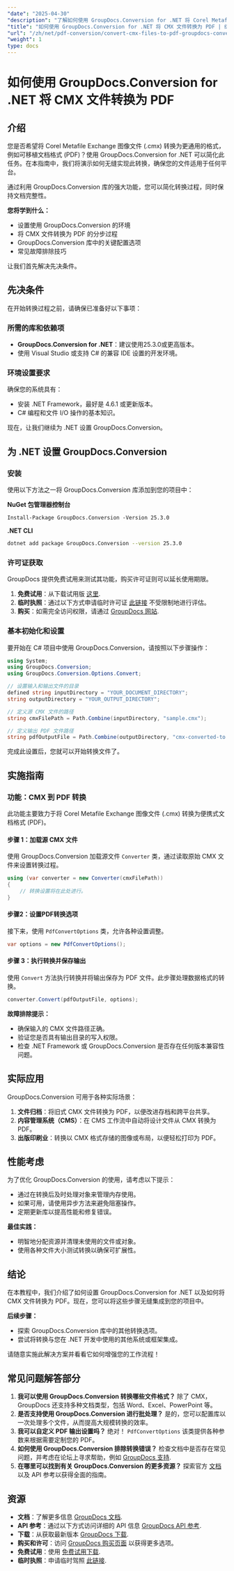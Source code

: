 ```yaml
---
"date": "2025-04-30"
"description": "了解如何使用 GroupDocs.Conversion for .NET 将 Corel Metafile Exchange 图像文件 (.cmx) 转换为 PDF。按照我们的分步指南，优化您的文档转换工作流程。"
"title": "如何使用 GroupDocs.Conversion for .NET 将 CMX 文件转换为 PDF | 综合指南"
"url": "/zh/net/pdf-conversion/convert-cmx-files-to-pdf-groupdocs-conversion-dotnet/"
"weight": 1
type: docs
---
```

# 如何使用 GroupDocs.Conversion for .NET 将 CMX 文件转换为 PDF

## 介绍

您是否希望将 Corel Metafile Exchange 图像文件 (.cmx) 转换为更通用的格式，例如可移植文档格式 (PDF)？使用 GroupDocs.Conversion for .NET 可以简化此任务。在本指南中，我们将演示如何无缝实现此转换，确保您的文件适用于任何平台。

通过利用 GroupDocs.Conversion 库的强大功能，您可以简化转换过程，同时保持文档完整性。 

**您将学到什么：**
- 设置使用 GroupDocs.Conversion 的环境
- 将 CMX 文件转换为 PDF 的分步过程
- GroupDocs.Conversion 库中的关键配置选项
- 常见故障排除技巧

让我们首先解决先决条件。

## 先决条件

在开始转换过程之前，请确保已准备好以下事项：

### 所需的库和依赖项
- **GroupDocs.Conversion for .NET**：建议使用25.3.0或更高版本。
- 使用 Visual Studio 或支持 C# 的兼容 IDE 设置的开发环境。

### 环境设置要求
确保您的系统具有：
- 安装 .NET Framework，最好是 4.6.1 或更新版本。
- C# 编程和文件 I/O 操作的基本知识。

现在，让我们继续为 .NET 设置 GroupDocs.Conversion。

## 为 .NET 设置 GroupDocs.Conversion

### 安装

使用以下方法之一将 GroupDocs.Conversion 库添加到您的项目中：

**NuGet 包管理器控制台**
```shell
Install-Package GroupDocs.Conversion -Version 25.3.0
```

**.NET CLI**
```bash
dotnet add package GroupDocs.Conversion --version 25.3.0
```

### 许可证获取
GroupDocs 提供免费试用来测试其功能，购买许可证则可以延长使用期限。

1. **免费试用**：从下载试用版 [这里](https://releases。groupdocs.com/conversion/net/).
2. **临时执照**：通过以下方式申请临时许可证 [此链接](https://purchase.groupdocs.com/temporary-license/) 不受限制地进行评估。
3. **购买**：如需完全访问权限，请通过 [GroupDocs 网站](https://purchase。groupdocs.com/buy).

### 基本初始化和设置
要开始在 C# 项目中使用 GroupDocs.Conversion，请按照以下步骤操作：

```csharp
using System;
using GroupDocs.Conversion;
using GroupDocs.Conversion.Options.Convert;

// 设置输入和输出文件的目录
defined string inputDirectory = "YOUR_DOCUMENT_DIRECTORY";
string outputDirectory = "YOUR_OUTPUT_DIRECTORY";

// 定义源 CMX 文件的路径
string cmxFilePath = Path.Combine(inputDirectory, "sample.cmx");

// 定义输出 PDF 文件路径
string pdfOutputFile = Path.Combine(outputDirectory, "cmx-converted-to.pdf");
```
完成此设置后，您就可以开始转换文件了。

## 实施指南

### 功能：CMX 到 PDF 转换
此功能主要致力于将 Corel Metafile Exchange 图像文件 (.cmx) 转换为便携式文档格式 (PDF)。

#### 步骤 1：加载源 CMX 文件
使用 GroupDocs.Conversion 加载源文件 `Converter` 类，通过读取原始 CMX 文件来设置转换过程。

```csharp
using (var converter = new Converter(cmxFilePath))
{
    // 转换设置将在此处进行。
}
```
#### 步骤2：设置PDF转换选项
接下来，使用 `PdfConvertOptions` 类，允许各种设置调整。

```csharp
var options = new PdfConvertOptions();
```
#### 步骤 3：执行转换并保存输出
使用 `Convert` 方法执行转换并将输出保存为 PDF 文件。此步骤处理数据格式的转换。

```csharp
converter.Convert(pdfOutputFile, options);
```
**故障排除提示：**
- 确保输入的 CMX 文件路径正确。
- 验证您是否具有输出目录的写入权限。
- 检查 .NET Framework 或 GroupDocs.Conversion 是否存在任何版本兼容性问题。

## 实际应用
GroupDocs.Conversion 可用于各种实际场景：
1. **文件归档**：将旧式 CMX 文件转换为 PDF，以便改进存档和跨平台共享。
2. **内容管理系统（CMS）**：在 CMS 工作流中自动将设计文件从 CMX 转换为 PDF。
3. **出版印刷业**：转换以 CMX 格式存储的图像或布局，以便轻松打印为 PDF。

## 性能考虑
为了优化 GroupDocs.Conversion 的使用，请考虑以下提示：
- 通过在转换后及时处理对象来管理内存使用。
- 如果可用，请使用异步方法来避免阻塞操作。
- 定期更新库以提高性能和修复错误。

**最佳实践：**
- 明智地分配资源并清理未使用的文件或对象。
- 使用各种文件大小测试转换以确保可扩展性。

## 结论
在本教程中，我们介绍了如何设置 GroupDocs.Conversion for .NET 以及如何将 CMX 文件转换为 PDF。现在，您可以将这些步骤无缝集成到您的项目中。

**后续步骤：**
- 探索 GroupDocs.Conversion 库中的其他转换选项。
- 尝试将转换与您在 .NET 开发中使用的其他系统或框架集成。

请随意实施此解决方案并看看它如何增强您的工作流程！

## 常见问题解答部分
1. **我可以使用 GroupDocs.Conversion 转换哪些文件格式？**
   除了 CMX，GroupDocs 还支持多种文档类型，包括 Word、Excel、PowerPoint 等。
2. **是否支持使用 GroupDocs.Conversion 进行批处理？**
   是的，您可以配置库以一次处理多个文件，从而提高大规模转换的效率。
3. **我可以自定义 PDF 输出设置吗？**
   绝对！ `PdfConvertOptions` 该类提供各种参数来根据需要定制您的 PDF。
4. **如何使用 GroupDocs.Conversion 排除转换错误？**
   检查文档中是否存在常见问题，并考虑在论坛上寻求帮助，例如 [GroupDocs 支持](https://forum。groupdocs.com/c/conversion/10).
5. **在哪里可以找到有关 GroupDocs.Conversion 的更多资源？**
   探索官方 [文档](https://docs.groupdocs.com/conversion/net/) 以及 API 参考以获得全面的指南。

## 资源
- **文档**：了解更多信息 [GroupDocs 文档](https://docs。groupdocs.com/conversion/net/).
- **API 参考**：通过以下方式访问详细的 API 信息 [GroupDocs API 参考](https://reference。groupdocs.com/conversion/net/).
- **下载**：从获取最新版本 [GroupDocs 下载](https://releases。groupdocs.com/conversion/net/).
- **购买和许可**：访问 [GroupDocs 购买页面](https://purchase.groupdocs.com/buy) 以获得更多选项。
- **免费试用**：使用 [免费试用下载](https://releases。groupdocs.com/conversion/net/).
- **临时执照**：申请临时驾照 [此链接](https://purchase。groupdocs.com/temporary-license/).